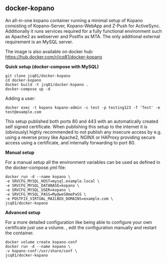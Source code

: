 ## docker-kopano

An all-in-one kopano container running a minimal setup of Kopano consisting of Kopano-Server, Kopano-WebApp and Z-Push for ActiveSync. Additionally it runs services required for a fully functional environment such as Apache2 as webserver and Postfix as MTA. The only additional external requirement is an MySQL server.

The image is also available on docker hub: https://hub.docker.com/r/jcq81/docker-kopano

**Quick setup (docker-compose with MySQL)**

    git clone jcq81/docker-kopano
    cd docker-kopano
    docker build -t jcq81/docker-kopano .
    docker-compose up -d

Adding a user:

    docker exec -t kopano kopano-admin -c test -p testing123 -f 'Test' -e test@example.com

This setup published both ports 80 and 443 with an automatically created self signed certificate. When publishing this setup to the internet it is (obviously) highly recommended to not publish any insecure access by e.g. using a reverse proxy like Apache2, NGINX or HAProxy providing secure access using a certificate, and internally forwarding to port 80.

**Manual setup**

For a manual setup all the environment variables can be used as defined in the docker-compose.yml file:

    docker run -d --name kopano \
    -e SRVCFG_MYSQL_HOST=mysql.example.local \
    -e SRVCFG_MYSQL_DATABASE=kopano \
    -e SRVCFG_MYSQL_USER=kopano \
    -e SRVCFG_MYSQL_PASS=My@weS0mePaSS \
    -e POSTFIX_VIRTUAL_MAILBOX_DOMAINS=example.com \
    jcq81/docker-kopano

**Advanced setup**

For a more detailed configuration like being able to configure your own certificate just use a volume. , edit the configuration manually and restart the container.

    docker volume create kopano-conf
    docker run -d --name kopano \
    -v kopano-conf:/usr/share/conf \
    jcq81/docker-kopano
